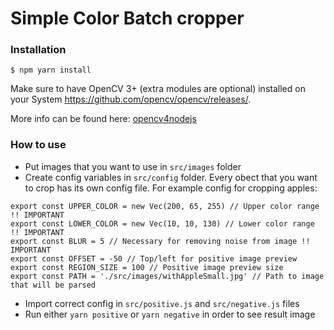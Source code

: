 # Simple Color Batch cropper

### Installation
```
$ npm yarn install
```

Make sure to have OpenCV 3+ (extra modules are optional) installed on your System https://github.com/opencv/opencv/releases/.

More info can be found here: [opencv4nodejs](https://github.com/justadudewhohacks/opencv4nodejs#how-to-install)

### How to use

* Put images that you want to use in `src/images` folder
* Create config variables in `src/config` folder. Every obect that you want to crop has its own config file. For example config for cropping apples: 
```
export const UPPER_COLOR = new Vec(200, 65, 255) // Upper color range !! IMPORTANT
export const LOWER_COLOR = new Vec(10, 10, 130) // Lower color range !! IMPORTANT
export const BLUR = 5 // Necessary for removing noise from image !! IMPORTANT
export const OFFSET = -50 // Top/left for positive image preview
export const REGION_SIZE = 100 // Positive image preview size
export const PATH = './src/images/withAppleSmall.jpg' // Path to image that will be parsed
```

* Import correct config in `src/positive.js` and `src/negative.js` files
* Run either `yarn positive` or `yarn negative` in order to see result image
